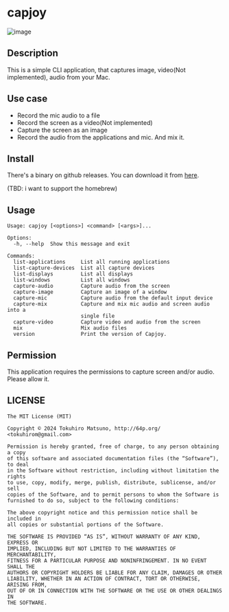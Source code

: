 # capjoy

![image](https://github.com/tokuhirom/capjoy/assets/21084/83703ef3-e27d-4d48-a0c1-b0e9ab361d39)

## Description

This is a simple CLI application, that captures image, video(Not implemented), audio from your Mac.

## Use case

- Record the mic audio to a file
- Record the screen as a video(Not implemented)
- Capture the screen as an image
- Record the audio from the applications and mic. And mix it.

## Install

There's a binary on github releases. You can download it from
[here](https://github.com/tokuhirom/capjoy/releases).

(TBD: i want to support the homebrew)

## Usage

```shell
Usage: capjoy [<options>] <command> [<args>]...

Options:
  -h, --help  Show this message and exit

Commands:
  list-applications     List all running applications
  list-capture-devices  List all capture devices
  list-displays         List all displays
  list-windows          List all windows
  capture-audio         Capture audio from the screen
  capture-image         Capture an image of a window
  capture-mic           Capture audio from the default input device
  capture-mix           Capture and mix mic audio and screen audio into a
                        single file
  capture-video         Capture video and audio from the screen
  mix                   Mix audio files
  version               Print the version of Capjoy.
```

## Permission

This application requires the permissions to capture screen and/or audio.
Please allow it.

## LICENSE

    The MIT License (MIT)
    
    Copyright © 2024 Tokuhiro Matsuno, http://64p.org/ <tokuhirom@gmail.com>
    
    Permission is hereby granted, free of charge, to any person obtaining a copy
    of this software and associated documentation files (the “Software”), to deal
    in the Software without restriction, including without limitation the rights
    to use, copy, modify, merge, publish, distribute, sublicense, and/or sell
    copies of the Software, and to permit persons to whom the Software is
    furnished to do so, subject to the following conditions:
    
    The above copyright notice and this permission notice shall be included in
    all copies or substantial portions of the Software.
    
    THE SOFTWARE IS PROVIDED “AS IS”, WITHOUT WARRANTY OF ANY KIND, EXPRESS OR
    IMPLIED, INCLUDING BUT NOT LIMITED TO THE WARRANTIES OF MERCHANTABILITY,
    FITNESS FOR A PARTICULAR PURPOSE AND NONINFRINGEMENT. IN NO EVENT SHALL THE
    AUTHORS OR COPYRIGHT HOLDERS BE LIABLE FOR ANY CLAIM, DAMAGES OR OTHER
    LIABILITY, WHETHER IN AN ACTION OF CONTRACT, TORT OR OTHERWISE, ARISING FROM,
    OUT OF OR IN CONNECTION WITH THE SOFTWARE OR THE USE OR OTHER DEALINGS IN
    THE SOFTWARE.
